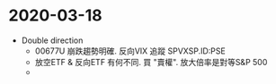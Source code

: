 # 2020-03-18
- Double direction
	- 00677U 崩跌趨勢明確. 反向VIX 追蹤 SPVXSP.ID:PSE
	- 放空ETF &  反向ETF 有何不同. 買 "賣權".  放大倍率是對等S&P 500 
	-  
<!--stackedit_data:
eyJoaXN0b3J5IjpbLTE4NDIzOTQ5MjldfQ==
-->